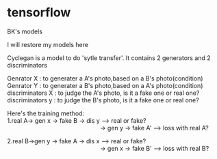 # tensorflow
BK's models

I will restore my models here

Cyclegan is a  model to do 'sytle transfer'.
It contains 2 generators and 2 discriminators

Genrator X : to generater a A's photo,based on a B's photo(condition)<br/>
Genrator Y : to generater a B's photo,based on a A's photo(condition)<br/>
discriminators X : to judge the A's photo, is it a fake one or real one?<br/>
discriminators y : to judge the B's photo, is it a fake one or real one?<br/>

Here's the training method:<br/>
1.real A-> gen x -> fake B -> dis y --> real or fake?<br/>
&ensp;&ensp;&ensp;&ensp;&ensp;&ensp;&ensp;&ensp;&ensp;&ensp;&ensp;&ensp;&ensp;&ensp;&ensp;&ensp;&ensp;&ensp;&ensp;&ensp;&ensp;&ensp;&ensp;&ensp;&ensp;&ensp;&ensp;&ensp;&ensp;&ensp;&ensp;-> gen y -> fake A' --> loss with real A?<br/>

2.real B->gen y -> fake A -> dis x --> real or fake?<br/>
&ensp;&ensp;&ensp;&ensp;&ensp;&ensp;&ensp;&ensp;&ensp;&ensp;&ensp;&ensp;&ensp;&ensp;&ensp;&ensp;&ensp;&ensp;&ensp;&ensp;&ensp;&ensp;&ensp;&ensp;&ensp;&ensp;&ensp;&ensp;&ensp;&ensp;&ensp;-> gen x -> fake B' --> loss with real B?<br/>
                                
                                

